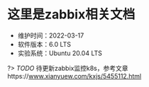 # 这里是zabbix相关文档

- 维护时间：2022-03-17
- 软件版本：6.0 LTS
- 实验系统：Ubuntu 20.04 LTS


?> _TODO_ 待更新zabbix监控k8s，参考文章https://www.xianyuew.com/kxjs/5455112.html